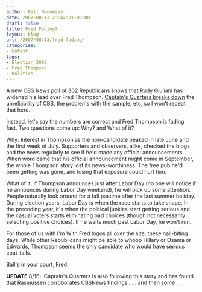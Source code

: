 ```yaml
---
author: Bill Hennessy
date: 2007-08-13 23:42:31+00:00
draft: false
title: Fred Fading?
layout: blog
url: /2007/08/13/fred-fading/
categories:
- Latest
tags:
- Election 2008
- Fred Thompson
- Politics
---
```


A new CBS News poll of 302 Republicans shows that Rudy Giuliani has widened his lead over Fred Thompson.   [Captain's Quarters breaks down](https://www.captainsquartersblog.com/mt/archives/011312.php) the unreliability of CBS, the problems with the sample, etc, so I won't repeat that here.

Instead, let's say the numbers are correct and Fred Thompson is fading fast.  Two questions come up: Why?  and What of it?

Why:   Interest in Thompson as the non-candidate peaked in late June and the first week of July.  Supporters and observers, alike, checked the blogs and the news regularly to see if he'd made any official announcements.  When word came that his official announcement might come in September, the whole Thompson story lost its news-worthiness.   The free pub he'd been getting was gone, and losing that exposure could hurt him.

What of it:  If Thompson announces just after Labor Day (no one will notice if he announces during Labor Day weekend), he will pick up some attention.  People naturally look around for a fall pastime after the last summer holiday.  During election years, Labor Day is when the race starts to take shape.  In the preceding year, it's when the political junkies start getting serious and the casual voters starts eliminating bad choices (though not necessarily selecting positive choices).  If he waits much past Labor Day, he won't run.

For those of us with I'm With Fred logos all over the site, these nail-biting days. While other Republicans might be able to whoop Hillary or Osama or Edwards, Thompson seems the only candidate who would have serious coat-tails.

Ball's in your court, Fred.

**UPDATE** 8/16:  Captain's Quarters is also following this story and has found that Rasmussen corroborates CBSNews findings . . . [and then some . . . ](https://www.captainsquartersblog.com/mt/archives/011520.php)
